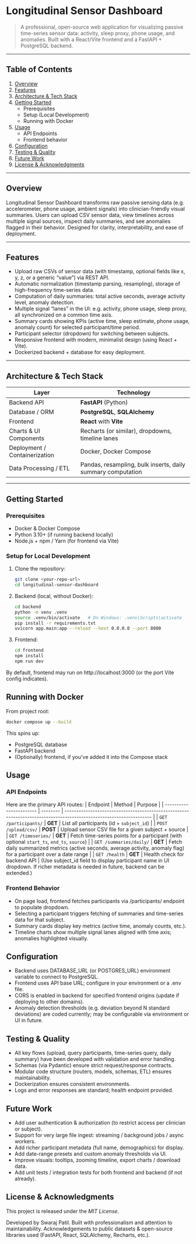 # Longitudinal Sensor Dashboard

> A professional, open-source web application for visualizing passive time-series sensor data: activity, sleep proxy, phone usage, and anomalies. Built with a React/Vite frontend and a FastAPI + PostgreSQL backend.  

---

## Table of Contents

1. [Overview](#overview)  
2. [Features](#features)  
3. [Architecture & Tech Stack](#architecture--tech-stack)  
4. [Getting Started](#getting-started)  
   * Prerequisites  
   * Setup (Local Development)  
   * Running with Docker  
5. [Usage](#usage)  
   * API Endpoints  
   * Frontend behavior  
6. [Configuration](#configuration)  
7. [Testing & Quality](#testing--quality)  
8. [Future Work](#future-work)  
9. [License & Acknowledgments](#license--acknowledgments)

---

## Overview

Longitudinal Sensor Dashboard transforms raw passive sensing data (e.g. accelerometer, phone usage, ambient signals) into clinician-friendly visual summaries. Users can upload CSV sensor data, view timelines across multiple signal sources, inspect daily summaries, and see anomalies flagged in their behavior. Designed for clarity, interpretability, and ease of deployment.

---

## Features

- Upload raw CSVs of sensor data (with timestamp, optional fields like x, y, z, or a generic “value”) via REST API.  
- Automatic normalization (timestamp parsing, resampling), storage of high-frequency time-series data.  
- Computation of daily summaries: total active seconds, average activity level, anomaly detection.  
- Multiple signal “lanes” in the UI: e.g. activity, phone usage, sleep proxy, all synchronized on a common time axis.  
- Summary cards showing KPIs (active time, sleep estimate, phone usage, anomaly count) for selected participant/time period.  
- Participant selector (dropdown) for switching between subjects.  
- Responsive frontend with modern, minimalist design (using React + Vite).  
- Dockerized backend + database for easy deployment.

---

## Architecture & Tech Stack

| Layer | Technology |
|---|---|
| Backend API | **FastAPI** (Python) |
| Database / ORM | **PostgreSQL**, **SQLAlchemy** |
| Frontend | **React** with **Vite** |
| Charts & UI Components | Recharts (or similar), dropdowns, timeline lanes |
| Deployment / Containerization | Docker, Docker Compose |
| Data Processing / ETL | Pandas, resampling, bulk inserts, daily summary computation |

---

## Getting Started

### Prerequisites

- Docker & Docker Compose  
- Python 3.10+ (if running backend locally)  
- Node.js + npm / Yarn (for frontend via Vite)  

### Setup for Local Development

1. Clone the repository:
    ```bash
    git clone <your-repo-url>
    cd longitudinal-sensor-dashboard
    ```

2. Backend (local, without Docker):
    ```bash
    cd backend
    python -m venv .venv
    source .venv/bin/activate   # On Windows: .venv\Scripts\activate
    pip install -r requirements.txt
    uvicorn app.main:app --reload --host 0.0.0.0 --port 8000
    ```

3. Frontend:
    ```bash
    cd frontend
    npm install
    npm run dev
    ```

By default, frontend may run on http://localhost:3000 (or the port Vite config indicates).

## Running with Docker

From project root:
```bash
docker compose up --build
```

This spins up:
- PostgreSQL database
- FastAPI backend
- (Optionally) frontend, if you’ve added it into the Compose stack

## Usage
### API Endpoints

Here are the primary API routes:
| Endpoint                | Method   | Purpose                                                                                                             |
| ----------------------- | -------- | ------------------------------------------------------------------------------------------------------------------- |
| `GET /participants/`    | **GET**  | List all participants (id + `subject_id`)                                                                           |
| `POST /upload/csv/`     | **POST** | Upload sensor CSV file for a given subject + source                                                                 |
| `GET /timeseries/`      | **GET**  | Fetch time-series points for a participant (with optional `start_ts`, `end_ts`, `source`)                           |
| `GET /summaries/daily/` | **GET**  | Fetch daily summarized metrics (active seconds, average activity, anomaly flag) for a participant over a date range |
| `GET /health`           | **GET**  | Health check for backend API                                                                                        |
(Use subject_id field to display participant name in UI dropdown. If richer metadata is needed in future, backend can be extended.)

### Frontend Behavior
- On page load, frontend fetches participants via /participants/ endpoint to populate dropdown.
- Selecting a participant triggers fetching of summaries and time-series data for that subject.
- Summary cards display key metrics (active time, anomaly counts, etc.).
- Timeline charts show multiple signal lanes aligned with time axis; anomalies highlighted visually.

## Configuration
- Backend uses DATABASE_URL (or POSTGRES_URL) environment variable to connect to PostgreSQL.
- Frontend uses API base URL; configure in your environment or a .env file.
- CORS is enabled in backend for specified frontend origins (update if deploying to other domains).
- Anomaly detection thresholds (e.g. deviation beyond N standard deviations) are coded currently; may be configurable via environment or UI in future.

## Testing & Quality
- All key flows (upload, query participants, time-series query, daily summary) have been developed with validation and error handling.
- Schemas (via Pydantic) ensure strict request/response contracts.
- Modular code structure (routers, models, schemas, ETL) ensures maintainability.
- Dockerization ensures consistent environments.
- Logs and error responses are standard; health endpoint provided.

## Future Work
- Add user authentication & authorization (to restrict access per clinician or subject).
- Support for very large file ingest: streaming / background jobs / async workers.
- Add richer participant metadata (full name, demographics) for display.
- Add date-range presets and custom anomaly thresholds via UI.
- Improve visuals: tooltips, zooming timeline, export charts / download data.
- Add unit tests / integration tests for both frontend and backend (if not already).

## License & Acknowledgments

This project is released under the *MIT License*.

Developed by Swaraj Patil. Built with professionalism and attention to maintainability. Acknowledgements to public datasets & open-source libraries used (FastAPI, React, SQLAlchemy, Recharts, etc.).